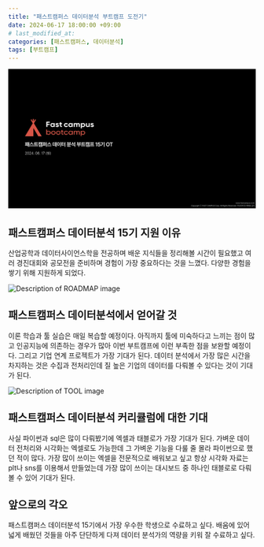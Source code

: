 ```yaml
---
title: "패스트캠퍼스 데이터분석 부트캠프 도전기"
date: 2024-06-17 18:00:00 +09:00 
# last_modified_at:
categories: [패스트캠퍼스, 데이터분석]
tags: [부트캠프]
---
```


<img src="/assets/images/OT.png" alt="Description of OT image">

## 패스트캠퍼스 데이터분석 15기 지원 이유
산업공학과 데이터사이언스학을 전공하며 배운 지식들을 정리해볼 시간이 필요했고 여러 경진대회와 공모전을 준비하며 경험이 가장 중요하다는 것을 느꼈다. 다양한 경험을 쌓기 위해 지원하게 되었다.

<img src="{{ site.baseurl }}/assets/images/ROADMAP.png" alt="Description of ROADMAP image">

## 패스트캠퍼스 데이터분석에서 얻어갈 것
이론 학습과 툴 실습은 매일 복습할 예정이다. 아직까지 툴에 미숙하다고 느끼는 점이 많고 인공지능에 의존하는 경우가 많아 이번 부트캠프에 이런 부족한 점을 보완할 예정이다.
그리고 기업 연계 프로젝트가 가장 기대가 된다. 데이터 분석에서 가장 많은 시간을 차지하는 것은 수집과 전처리인데 질 높은 기업의 데이터를 다뤄볼 수 있다는 것이 기대가 된다.

<img src="{{ site.baseurl }}/assets/images/TOOL.png" alt="Description of TOOL image">

## 패스트캠퍼스 데이터분석 커리큘럼에 대한 기대
사실 파이썬과 sql은 많이 다뤄봤기에 엑셀과 태블로가 가장 기대가 된다. 가벼운 데이터 전처리와 시각화는 엑셀로도 가능한데 그 가벼운 기능을 다룰 줄 몰라 파이썬으로 했던 적이 많다. 가장 많이 쓰이는 엑셀을 전문적으로 배워보고 싶고 항상 시각화 자료는 plt나 sns를 이용해서 만들었는데 가장 많이 쓰이는 대시보드 중 하나인 태블로로 다뤄볼 수 있어 기대가 된다.

## 앞으로의 각오
패스트캠퍼스 데이터분석 15기에서 가장 우수한 학생으로 수료하고 싶다. 배움에 있어 넓게 배웠던 것들을 아주 단단하게 다져 데이터 분석가의 역량을 키워 잘 수료하고 싶다.
